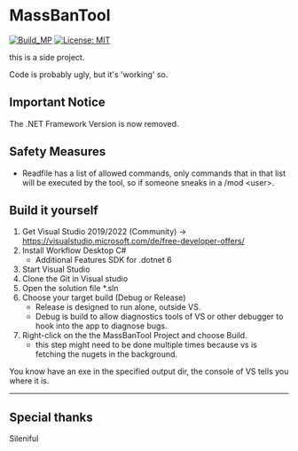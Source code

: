 # MassBanTool
[![Build_MP](https://github.com/SFFan123/MassBanTool/actions/workflows/Build_MP.yml/badge.svg)](https://github.com/SFFan123/MassBanTool/actions/workflows/Build_MP.yml)
[![License: MIT](https://img.shields.io/badge/License-MIT-yellow.svg)](https://github.com/SFFan123/MassBanTool/blob/master/LICENSE)


this is a side project.

Code is probably ugly, but it's 'working' so.

## Important Notice
The .NET Framework Version is now removed.

## Safety Measures
 - Readfile has a list of allowed commands, only commands that in that list will be executed by the tool, so if someone sneaks in a /mod \<user>.
 

## Build it yourself

1. Get Visual Studio 2019/2022 (Community) -> https://visualstudio.microsoft.com/de/free-developer-offers/
2. Install Workflow Desktop C#
   - Additional Features SDK for .dotnet 6
3. Start Visual Studio
4. Clone the Git in Visual studio
5. Open the solution file *.sln
6. Choose your target build (Debug or Release)
   - Release is designed to run alone, outside VS.
   - Debug is build to allow diagnostics tools of VS or other debugger to hook into the app to diagnose bugs.
7. Right-click on the the MassBanTool Project and choose Build. 
   - this step might need to be done multiple times because vs is fetching the nugets in the background.

You know have an exe in the specified output dir, the console of VS tells you where it is.


<hr />

## Special thanks
Sileniful
